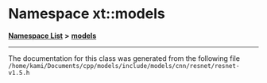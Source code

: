 

# Namespace xt::models



[**Namespace List**](namespaces.md) **>** [**models**](namespacext_1_1models_1_1_0d313052300150334303304245201033347263225341022212.md)







































































------------------------------
The documentation for this class was generated from the following file `/home/kami/Documents/cpp/models/include/models/cnn/resnet/resnet-v1.5.h`

